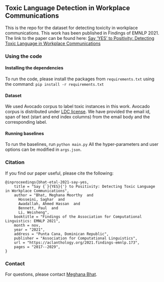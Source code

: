 ## Toxic Language Detection in Workplace Communications

This is the repo for the dataset for detecting toxicity in workplace communications. This work has been published in Findings of EMNLP 2021.
The link to the paper can be found here: [Say ‘YES’ to Positivity: Detecting Toxic Language in Workplace Communications](https://aclanthology.org/2021.findings-emnlp.173.pdf)

### Using the code

#### Installing the dependencies

To run the code, please install the packages from ```requirements.txt``` using the command: ```pip install -r requirements.txt```

#### Dataset

We used Avocado corpus to label toxic instances in this work. Avocado corpus is distributed under [LDC license](https://www.ldc.upenn.edu/data-management/using/licensing). 
We have provided the email id, span of text (start and end index columns) from the email body and the corresponding label.

#### Running baselines
To run the baselines, run ```python main.py```
All the hyper-parameters and user options can be modified in ```args.json```.

### Citation
If you find our paper useful, please cite the following:
``` 
@inproceedings{bhat-etal-2021-say-yes,
    title = "Say {`}{YES}{'} to Positivity: Detecting Toxic Language in Workplace Communications",
    author = "Bhat, Meghana Moorthy  and
      Hosseini, Saghar  and
      Awadallah, Ahmed Hassan  and
      Bennett, Paul  and
      Li, Weisheng",
    booktitle = "Findings of the Association for Computational Linguistics: EMNLP 2021",
    month = nov,
    year = "2021",
    address = "Punta Cana, Dominican Republic",
    publisher = "Association for Computational Linguistics",
    url = "https://aclanthology.org/2021.findings-emnlp.173",
    pages = "2017--2029",
} 
```
### Contact

For questions, please contact [Meghana Bhat](meghu2791.github.io).


